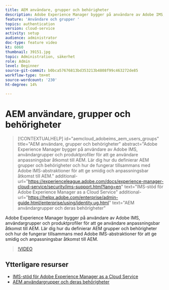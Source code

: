 ```yaml
---
title: AEM användare, grupper och behörigheter
description: Adobe Experience Manager bygger på användare av Adobe IMS, användargrupper och produktprofiler för att ge användare anpassningsbar åtkomst till AEM. Lär dig hur du definierar AEM grupper och behörigheter och hur de fungerar tillsammans med Adobe IMS-abstraktioner för att ge smidig och anpassningsbar åtkomst till AEM.
feature: 'Användare och grupper '
topics: authentication
version: cloud-service
activity: setup
audience: administrator
doc-type: feature video
kt: 6060
thumbnail: 39151.jpg
topic: Administration, säkerhet
role: Admin
level: Beginner
source-git-commit: b0bca57676813bd353213b4808f99c463272de85
workflow-type: tm+mt
source-wordcount: '230'
ht-degree: 14%

---
```



# AEM användare, grupper och behörigheter

>[!CONTEXTUALHELP]
>id="aemcloud_adobeims_aem_users_groups"
>title="AEM användare, grupper och behörigheter"
>abstract="Adobe Experience Manager bygger på användare av Adobe IMS, användargrupper och produktprofiler för att ge användare anpassningsbar åtkomst till AEM. Lär dig hur du definierar AEM grupper och behörigheter och hur de fungerar tillsammans med Adobe IMS-abstraktioner för att ge smidig och anpassningsbar åtkomst till AEM."
>additional-url="https://experienceleague.adobe.com/docs/experience-manager-cloud-service/security/ims-support.html?lang=en" text="IMS-stöd för Adobe Experience Manager as a Cloud Service"
>additional-url="https://helpx.adobe.com/enterprise/admin-guide.html/enterprise/using/identity.ug.html" text="AEM användargrupper och deras behörigheter"

Adobe Experience Manager bygger på användare av Adobe IMS, användargrupper och produktprofiler för att ge användare anpassningsbar åtkomst till AEM. Lär dig hur du definierar AEM grupper och behörigheter och hur de fungerar tillsammans med Adobe IMS-abstraktioner för att ge smidig och anpassningsbar åtkomst till AEM.

>[!VIDEO](https://video.tv.adobe.com/v/39151/?quality=12&learn=on)

## Ytterligare resurser

+ [IMS-stöd för Adobe Experience Manager as a Cloud Service](https://docs.adobe.com/content/help/en/experience-manager-cloud-service/security/ims-support.html)
+ [AEM användargrupper och deras behörigheter](https://docs.adobe.com/content/help/en/experience-manager-65/administering/security/security.html#built-in-users-and-groups)